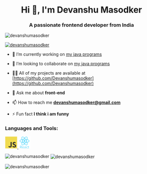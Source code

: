 <h1 align="center">Hi 👋, I'm Devanshu Masodker</h1>
<h3 align="center">A passionate frontend developer from India</h3>

<p align="left"> <img src="https://komarev.com/ghpvc/?username=devanshumasodker&label=Profile%20views&color=0e75b6&style=flat" alt="devanshumasodker" /> </p>

<p align="left"> <a href="https://github.com/ryo-ma/github-profile-trophy"><img src="https://github-profile-trophy.vercel.app/?username=devanshumasodker" alt="devanshumasodker" /></a> </p>

- 🔭 I’m currently working on [my java programs](https://github.com/Devanshumasodker/myjavaprograms)

- 👯 I’m looking to collaborate on [my java programs](https://github.com/Devanshumasodker/myjavaprograms)

- 👨‍💻 All of my projects are available at [https://github.com/Devanshumasodker](https://github.com/Devanshumasodker)

- 💬 Ask me about **front-end**

- 📫 How to reach me **devanshumasodker@gmail.com**

- ⚡ Fun fact **I think i am funny**

<h3 align="left">Languages and Tools:</h3>
<p align="left"> <a href="https://developer.mozilla.org/en-US/docs/Web/JavaScript" target="_blank" rel="noreferrer"> <img src="https://raw.githubusercontent.com/devicons/devicon/master/icons/javascript/javascript-original.svg" alt="javascript" width="40" height="40"/> </a> <a href="https://reactjs.org/" target="_blank" rel="noreferrer"> <img src="https://raw.githubusercontent.com/devicons/devicon/master/icons/react/react-original-wordmark.svg" alt="react" width="40" height="40"/> </a> </p>

<p><img align="left" src="https://github-readme-stats.vercel.app/api/top-langs?username=devanshumasodker&show_icons=true&locale=en&layout=compact" alt="devanshumasodker" /></p>

<p>&nbsp;<img align="center" src="https://github-readme-stats.vercel.app/api?username=devanshumasodker&show_icons=true&locale=en" alt="devanshumasodker" /></p>

<p><img align="center" src="https://github-readme-streak-stats.herokuapp.com/?user=devanshumasodker&" alt="devanshumasodker" /></p>
